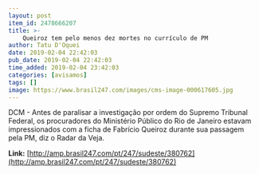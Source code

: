 ```yaml
---
layout: post
item_id: 2478666207
title: >-
    Queiroz tem pelo menos dez mortes no currículo de PM
author: Tatu D'Oquei
date: 2019-02-04 22:42:03
pub_date: 2019-02-04 22:42:03
time_added: 2019-02-04 23:42:03
categories: [avisamos]
tags: []
image: https://www.brasil247.com/images/cms-image-000617605.jpg
---
```


DCM - Antes de paralisar a investigação por ordem do Supremo Tribunal Federal, os procuradores do Ministério Público do Rio de Janeiro estavam impressionados com a ficha de Fabrício Queiroz durante sua passagem pela PM, diz o Radar da Veja.

**Link:** [http://amp.brasil247.com/pt/247/sudeste/380762](http://amp.brasil247.com/pt/247/sudeste/380762)

